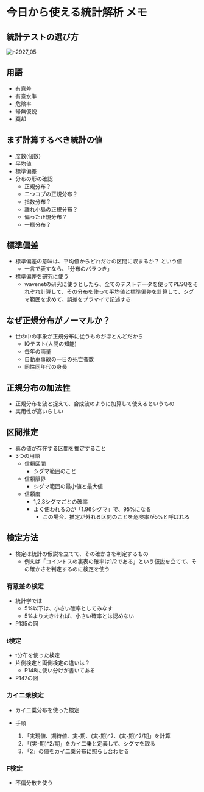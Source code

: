 # 今日から使える統計解析 メモ

## 統計テストの選び方

![n2927_05](https://user-images.githubusercontent.com/53253817/110674677-77c11a00-8215-11eb-9b35-30412e95203c.gif)

## 用語
- 有意差
- 有意水準
- 危険率
- 帰無仮説
- 棄却

## まず計算するべき統計の値
- 度数(個数)
- 平均値
- 標準偏差
- 分布の形の確認
  - 正規分布？
  - 二つコブの正規分布？
  - 指数分布？
  - 離れ小島の正規分布？
  - 偏った正規分布？
  - 一様分布？

## 標準偏差
- 標準偏差の意味は、平均値からどれだけの区間に収まるか？ という値
  - 一言で表すなら、「分布のバラつき」
- 標準偏差を研究に使う
  - wavenetの研究に使うとしたら、全てのテストデータを使ってPESQをそれぞれ計算して、その分布を使って平均値と標準偏差を計算して、シグマ範囲を求めて、誤差をプラマイで記述する

## なぜ正規分布がノーマルか？
- 世の中の事象が正規分布に従うものがほとんどだから
  - IQテスト(人間の知能)
  - 毎年の雨量
  - 自動車事故の一日の死亡者数
  - 同性同年代の身長

## 正規分布の加法性
- 正規分布を波と捉えて、合成波のように加算して使えるというもの
- 実用性が高いらしい

## 区間推定
- 真の値が存在する区間を推定すること
- 3つの用語
  - 信頼区間
    - シグマ範囲のこと
  - 信頼限界
    - シグマ範囲の最小値と最大値
  - 信頼度
    - 1,2,3シグマごとの確率
    - よく使われるのが「1.96シグマ」で、95%になる
      - この場合、推定が外れる区間のことを危険率が5%と呼ばれる

## 検定方法
- 検定は統計の仮説を立てて、その確かさを判定するもの
  - 例えば「コイントスの裏表の確率は1/2である」という仮説を立てて、その確かさを判定するのに検定を使う
### 有意差の検定
- 統計学では
  - 5%以下は、小さい確率としてみなす
  - 5%より大きければ、小さい確率とは認めない
- P135の図
### t検定
- t分布を使った検定
- 片側検定と両側検定の違いは？
  - P148に使い分けが書いてある
- P147の図
### カイ二乗検定
- カイ二乗分布を使った検定

- 手順
  1. 「実現値、期待値、実-期、(実-期)^2、(実-期)^2/期」を計算
  2. 「(実-期)^2/期」をカイ二乗と定義して、シグマを取る
  3. 「2」の値をカイ二乗分布に照らし合わせる 
### F検定
- 不偏分散を使う
